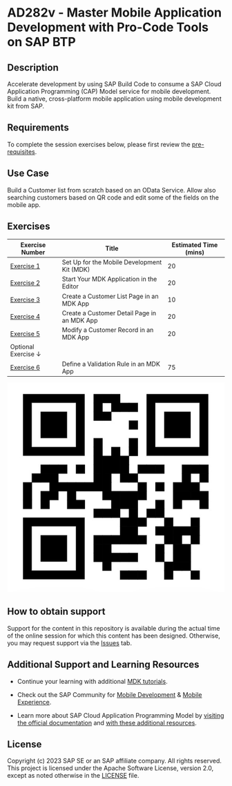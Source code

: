 # AD282v - Master Mobile Application Development with Pro-Code Tools on SAP BTP

## Description
Accelerate development by using SAP Build Code to consume a SAP Cloud Application Programming (CAP) Model service for mobile development. Build a native, cross-platform mobile application using mobile development kit from SAP.

## Requirements
To complete the session exercises below, please first review the [pre-requisites](https://developers.sap.com/group.mobile-dev-kit-setup.html).

## Use Case
Build a Customer list from scratch based on an OData Service. Allow also searching customers based on QR code and edit some of the fields on the mobile app.

## Exercises
| Exercise Number | Title | Estimated Time (mins) |
| --------------- | ----- | ------------------- |
| [Exercise 1](https://developers.sap.com/group.mobile-dev-kit-setup.html) | Set Up for the Mobile Development Kit (MDK) | 20 |
| [Exercise 2](https://developers.sap.com/tutorials/cp-mobile-dev-kit-offline-app.html) | Start Your MDK Application in the Editor | 20 |
| [Exercise 3](https://developers.sap.com/tutorials/cp-mobile-dev-kit-list-page.html) | Create a Customer List Page in an MDK App | 10 |
| [Exercise 4](https://developers.sap.com/tutorials/cp-mobile-dev-kit-detail-page.html) | Create a Customer Detail Page in an MDK App | 20 |
| [Exercise 5](https://developers.sap.com/tutorials/cp-mobile-dev-kit-edit-customer.html) | Modify a Customer Record in an MDK App | 20 |
| Optional Exercise ↓ |       |                     |
| [Exercise 6](https://developers.sap.com/tutorials/cp-mobile-dev-kit-add-validation.html) | Define a Validation Rule in an MDK App | 75 |


![](images/qr.jpg)


## How to obtain support
Support for the content in this repository is available during the actual time of the online session for which this content has been designed. Otherwise, you may request support via the [Issues](../../issues) tab.

## Additional Support and Learning Resources
- Continue your learning with additional [MDK tutorials](https://help.sap.com/doc/f53c64b93e5140918d676b927a3cd65b/Cloud/en-US/docs-en/guides/getting-started/mdk/overview.html#tutorials).

- Check out the SAP Community for [Mobile Development](https://community.sap.com/topics/mobile-technology) & [Mobile Experience](https://community.sap.com/topics/mobile-experience).

- Learn more about SAP Cloud Application Programming Model by [visiting the official documentation](https://cap.cloud.sap/docs/) and [with these additional resources](https://cap.cloud.sap/docs/resources/).

## License
Copyright (c) 2023 SAP SE or an SAP affiliate company. All rights reserved. This project is licensed under the Apache Software License, version 2.0, except as noted otherwise in the [LICENSE](LICENSES/Apache-2.0.txt) file.
